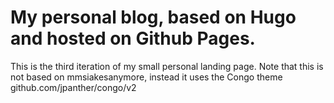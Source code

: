 # My personal blog, based on Hugo and hosted on Github Pages.

This is the third iteration of my small personal landing page. Note that this is not based on mmsiakesanymore, instead it uses the Congo theme github.com/jpanther/congo/v2
